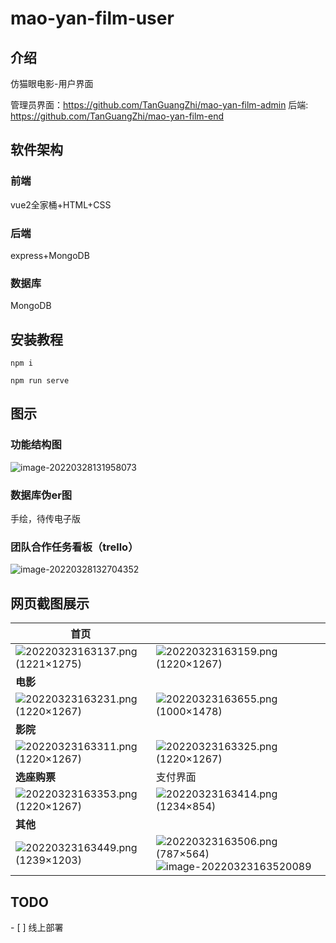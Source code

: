 # mao-yan-film-user

## 介绍
仿猫眼电影-用户界面

管理员界面：https://github.com/TanGuangZhi/mao-yan-film-admin
后端: https://github.com/TanGuangZhi/mao-yan-film-end

## 软件架构
### 前端

vue2全家桶+HTML+CSS

### 后端

express+MongoDB

### 数据库

MongoDB

## 安装教程

```
npm i

npm run serve

```

## 图示

### 功能结构图

![image-20220328131958073](public/README.assets/image-20220328131958073.png)

### 数据库伪er图

手绘，待传电子版

### 团队合作任务看板（trello）

![image-20220328132704352](public/README.assets/image-20220328132704352.png)



## 网页截图展示

| **首页**                                                     |                                                              |
| ------------------------------------------------------------ | ------------------------------------------------------------ |
| ![20220323163137.png (1221×1275)](public/README.assets/20220323163137.png) | ![20220323163159.png (1220×1267)](public/README.assets/20220323163159-164844442831014.png) |
| **电影**                                                     |                                                              |
| ![20220323163231.png (1220×1267)](public/README.assets/20220323163231.png) | ![20220323163655.png (1000×1478)](public/README.assets/20220323163655.png) |
| **影院**                                                     |                                                              |
| ![20220323163311.png (1220×1267)](public/README.assets/20220323163311.png) | ![20220323163325.png (1220×1267)](public/README.assets/20220323163325.png) |
| **选座购票**                                                 | 支付界面                                                     |
| ![20220323163353.png (1220×1267)](public/README.assets/20220323163353.png) | ![20220323163414.png (1234×854)](public/README.assets/20220323163414-164844449936723.png) |
| **其他**                                                     |                                                              |
| ![20220323163449.png (1239×1203)](public/README.assets/20220323163449-164844452029526.png) | ![20220323163506.png (787×564)](public/README.assets/20220323163506.png)![image-20220323163520089](public/README.assets/20220323163520.png) |



## TODO

\- [ ] 线上部署                      

